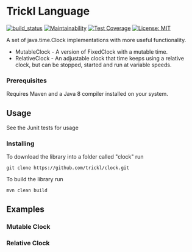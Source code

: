 # Trickl Language

[![build_status](https://travis-ci.com/trickl/clock.svg?branch=master)](https://travis-ci.com/trickl/clock)
[![Maintainability](https://api.codeclimate.com/v1/badges/be4af1f4cc620e465849/maintainability)](https://codeclimate.com/github/trickl/clock/maintainability)
[![Test Coverage](https://api.codeclimate.com/v1/badges/be4af1f4cc620e465849/test_coverage)](https://codeclimate.com/github/trickl/clock/test_coverage)
[![License: MIT](https://img.shields.io/badge/License-MIT-yellow.svg)](https://opensource.org/licenses/MIT)

A set of java.time.Clock implementations with more useful functionality.

* MutableClock - A version of FixedClock with a mutable time.
* RelativeClock - An adjustable clock that time keeps using a relative clock, but can be stopped, started and run at variable speeds.

### Prerequisites

Requires Maven and a Java 8 compiler installed on your system.

## Usage

See the Junit tests for usage

### Installing

To download the library into a folder called "clock" run

```
git clone https://github.com/trickl/clock.git
```

To build the library run

```
mvn clean build
```

## Examples

### Mutable Clock

### Relative Clock
